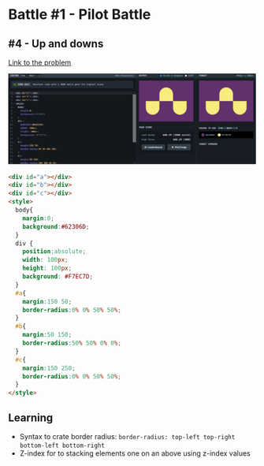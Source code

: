 # Battle #1 - Pilot Battle

## #4 - Up and downs

[Link to the problem](https://cssbattle.dev/play/4)

![result](./Images/4-ups-n-downs.png)

```html
<div id="a"></div>
<div id="b"></div>
<div id="c"></div>
<style>
  body{
    margin:0;
    background:#62306D;
  }
  div {
    position:absolute;
    width: 100px;
    height: 100px;
    background: #F7EC7D;
  }
  #a{
    margin:150 50;
    border-radius:0% 0% 50% 50%;
  }
  #b{
    margin:50 150;
    border-radius:50% 50% 0% 0%;
  }
  #c{
    margin:150 250;
    border-radius:0% 0% 50% 50%;
  }
</style>

```
## Learning
- Syntax to crate border radius: ```border-radius: top-left top-right bottom-left bottom-right```
- Z-index for to stacking elements one on an above using z-index values